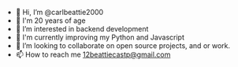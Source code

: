 - 👋 Hi, I’m @carlbeattie2000
- :calendar: I'm 20 years of age
- 👀 I’m interested in backend development
- 🌱 I'm currently improving my Python and Javascript
- 💞️ I’m looking to collaborate on open source projects, and or work.
- 📫 How to reach me 12beattiecastp@gmail.com

<!---
carlbeattie2000/carlbeattie2000 is a ✨ special ✨ repository because its `README.md` (this file) appears on your GitHub profile.
You can click the Preview link to take a look at your changes.
--->
